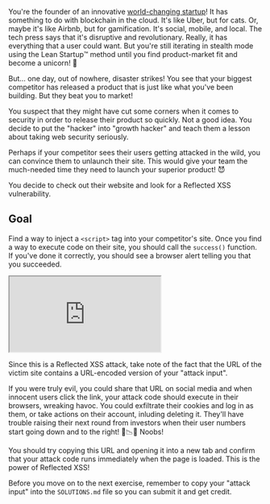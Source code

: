 You're the founder of an innovative [world-changing startup](https://tiffzhang.com/startup/)! It has something to do with blockchain in the cloud. It's like Uber, but for cats. Or, maybe it's like Airbnb, but for gamification. It's social, mobile, and local. The tech press says that it's disruptive and revolutionary. Really, it has everything that a user could want. But you're still iterating in stealth mode using the Lean Startup™️ method until you find product-market fit and become a unicorn! 🦄

But... one day, out of nowhere, disaster strikes! You see that your biggest competitor has released a product that is just like what you've been building. But they beat you to market!

You suspect that they might have cut some corners when it comes to security in order to release their product so quickly. Not a good idea. You decide to put the "hacker" into "growth hacker" and teach them a lesson about taking web security seriously.

Perhaps if your competitor sees their users getting attacked in the wild, you can convince them to unlaunch their site. This would give your team the much-needed time they need to launch your superior product! 😈

You decide to check out their website and look for a Reflected XSS vulnerability.

## Goal

Find a way to inject a `<script>` tag into your competitor's site. Once you find a way to execute code on their site, you should call the `success()` function. If you've done it correctly, you should see a browser alert telling you that you succeeded.

<iframe src='http://localhost:4010'></iframe>

Since this is a Reflected XSS attack, take note of the fact that the URL of the victim site contains a URL-encoded version of your "attack input".

If you were truly evil, you could share that URL on social media and when innocent users click the link, your attack code should execute in their browsers, wreaking havoc. You could exfiltrate their cookies and log in as them, or take actions on their account, inluding deleting it. They'll have trouble raising their next round from investors when their user numbers start going down and to the right! 🤣📉🤣  Noobs!

You should try copying this URL and opening it into a new tab and confirm that your attack code runs immediately when the page is loaded. This is the power of Reflected XSS!

Before you move on to the next exercise, remember to copy your "attack input" into the `SOLUTIONS.md` file so you can submit it and get credit.
